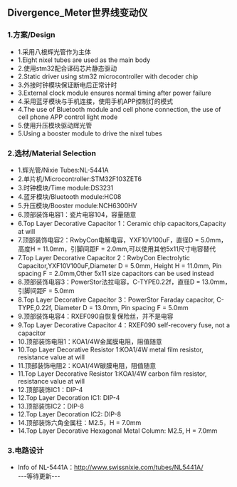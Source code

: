 ## Divergence_Meter世界线变动仪
### 1.方案/Design
  * 1.采用八根辉光管作为主体
  * 1.Eight nixel tubes are used as the main body
  * 2.使用stm32配合译码芯片静态驱动
  * 2.Static driver using stm32 microcontroller with decoder chip
  * 3.外接时钟模块保证断电后正常计时
  * 3.External clock module ensures normal timing after power failure
  * 4.采用蓝牙模块与手机连接，使用手机APP控制灯的模式
  * 4.The use of Bluetooth module and cell phone connection, the use of cell phone APP control light mode
  * 5.使用升压模块驱动辉光管
  * 5.Using a booster module to drive the nixel tubes
### 2.选材/Material Selection
  * 1.辉光管/Nixie Tubes:NL-5441A
  * 2.单片机/Microcontroller:STM32F103ZET6
  * 3.时钟模块/Time module:DS3231
  * 4.蓝牙模块/Bluetooth module:HC08
  * 5.升压模块/Booster module:NCH6300HV
  * 6.顶部装饰电容1：瓷片电容104，容量随意
  * 6.Top Layer Decorative Capacitor 1：Ceramic chip capacitors,Capacity at will
  * 7.顶部装饰电容2：RwbyCon电解电容，YXF10V100uF，直径D = 5.0mm，高度H = 11.0mm，引脚间距F = 2.0mm,可以使用其他5x11尺寸电容替代
  * 7.Top Layer Decorative Capacitor 2：RwbyCon Electrolytic Capacitor,YXF10V100uF,Diameter D = 5.0mm, Height H = 11.0mm, Pin spacing F = 2.0mm,Other 5x11 size capacitors can be used instead
  * 8.顶部装饰电容3：PowerStor法拉电容，C-TYPE0.22f，直径D = 13.0mm，引脚间距F = 5.0mm
  * 8.Top Layer Decorative Capacitor 3：PowerStor Faraday capacitor, C-TYPE,0.22f, Diameter D = 13.0mm, Pin spacing F = 5.0mm
  * 9.顶部装饰电容4：RXEF090自恢复保险丝，并不是电容
  * 9.Top Layer Decorative Capacitor 4：RXEF090 self-recovery fuse, not a capacitor
  * 10.顶部装饰电阻1：KOA1/4W金属膜电阻，阻值随意
  * 10.Top Layer Decorative Resistor 1:KOA1/4W metal film resistor, resistance value at will
  * 11.顶部装饰电阻2：KOA1/4W碳膜电阻，阻值随意
  * 11.Top Layer Decorative Resistor 1:KOA1/4W carbon film resistor, resistance value at will
  * 12.顶部装饰IC1：DIP-4
  * 12.Top Layer Decoration IC1: DIP-4
  * 13.顶部装饰IC2：DIP-8
  * 12.Top Layer Decoration IC2: DIP-8
  * 14.顶部装饰六角金属柱：M2.5，H = 7.0mm
  * 14.Top Layer Decorative Hexagonal Metal Column: M2.5, H = 7.0mm
### 3.电路设计
  * Info of NL-5441A：http://www.swissnixie.com/tubes/NL5441A/ \
---等待更新---
